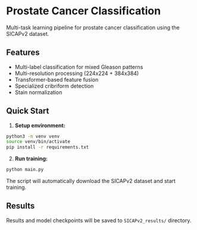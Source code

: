 # Prostate Cancer Classification

Multi-task learning pipeline for prostate cancer classification using the SICAPv2 dataset.

## Features
- Multi-label classification for mixed Gleason patterns
- Multi-resolution processing (224x224 + 384x384)
- Transformer-based feature fusion
- Specialized cribriform detection
- Stain normalization

## Quick Start

1. **Setup environment:**
```bash
python3 -m venv venv
source venv/bin/activate
pip install -r requirements.txt
```

2. **Run training:**
```bash
python main.py
```

The script will automatically download the SICAPv2 dataset and start training.

## Results

Results and model checkpoints will be saved to `SICAPv2_results/` directory.

